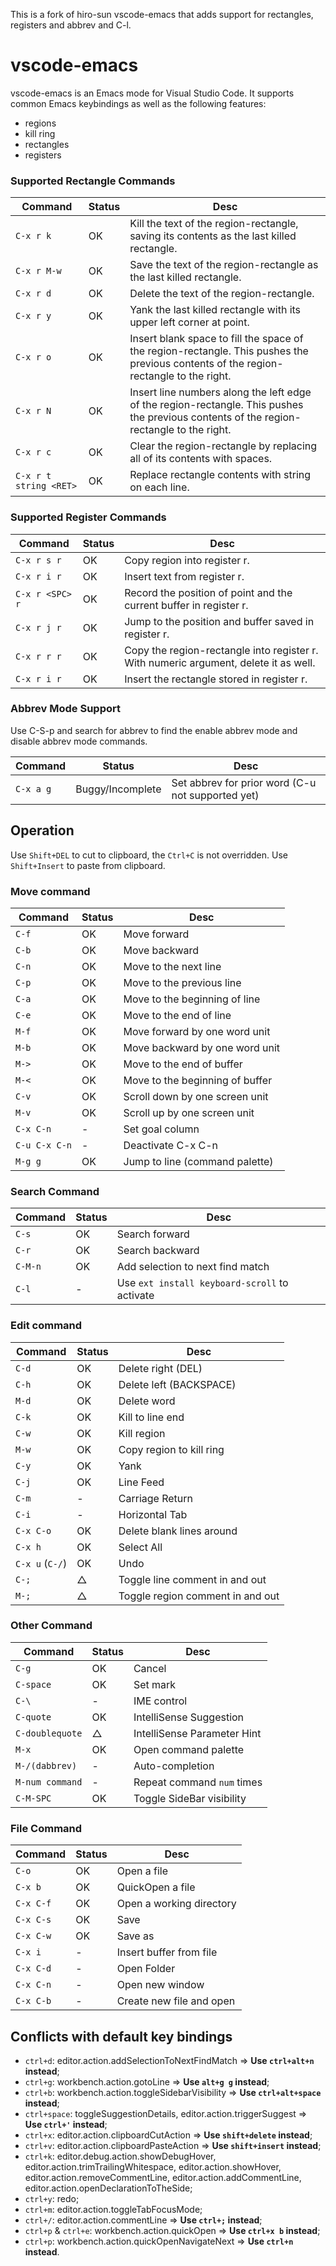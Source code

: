 This is a fork of hiro-sun vscode-emacs that adds support for rectangles, registers and abbrev and C-l.

# vscode-emacs

vscode-emacs is an Emacs mode for Visual Studio Code. It supports common Emacs keybindings as well as the following features:
* regions
* kill ring
* rectangles
* registers

### Supported Rectangle Commands
|Command | Status | Desc |
|--------|--------|------|
| `C-x r k`   | OK | Kill the text of the region-rectangle, saving its contents as the last killed rectangle. |
| `C-x r M-w` | OK | Save the text of the region-rectangle as the last killed rectangle. |
| `C-x r d`   | OK | Delete the text of the region-rectangle. |
| `C-x r y`   | OK | Yank the last killed rectangle with its upper left corner at point. |
| `C-x r o`   | OK | Insert blank space to fill the space of the region-rectangle. This pushes the previous contents of the region-rectangle to the right. |
| `C-x r N`   | OK | Insert line numbers along the left edge of the region-rectangle. This pushes the previous contents of the region-rectangle to the right. |
| `C-x r c`   | OK | Clear the region-rectangle by replacing all of its contents with spaces. |
| `C-x r t string <RET>` | OK | Replace rectangle contents with string on each line. |

### Supported Register Commands
|Command | Status | Desc |
|--------|--------|------|
| `C-x r s r` | OK | Copy region into register r. |
| `C-x r i r` | OK | Insert text from register r. |
| `C-x r <SPC> r` | OK | Record the position of point and the current buffer in register r. |
| `C-x r j r` | OK | Jump to the position and buffer saved in register r. |
| `C-x r r r` | OK | Copy the region-rectangle into register r. With numeric argument, delete it as well. |
| `C-x r i r` | OK | Insert the rectangle stored in register r. |

### Abbrev Mode Support

Use C-S-p and search for abbrev to find the enable abbrev mode and disable abbrev mode commands.

|Command | Status | Desc |
|--------|--------|------|
| `C-x a g` | Buggy/Incomplete | Set abbrev for prior word (C-u not supported yet) |

## Operation
Use `Shift+DEL` to cut to clipboard, the `Ctrl+C` is not overridden.
Use `Shift+Insert` to paste from clipboard.

### Move command
|Command | Status | Desc |
|--------|--------|------|
| `C-f` | OK | Move forward |
| `C-b` | OK | Move backward |
| `C-n` | OK | Move to the next line |
| `C-p` | OK | Move to the previous line |
| `C-a` | OK | Move to the beginning of line |
| `C-e` | OK | Move to the end of line |
| `M-f` | OK | Move forward by one word unit |
| `M-b` | OK | Move backward by one word unit |
| `M->` | OK | Move to the end of buffer |
| `M-<` | OK | Move to the beginning of buffer |
| `C-v` | OK | Scroll down by one screen unit |
| `M-v` | OK | Scroll up by one screen unit |
| `C-x C-n` | - | Set goal column |
| `C-u C-x C-n` | - | Deactivate C-x C-n |
| `M-g g` | OK | Jump to line (command palette) |


### Search Command
|Command | Status | Desc |
|--------|--------|------|
| `C-s` | OK | Search forward |
| `C-r` | OK | Search backward |
| `C-M-n` | OK | Add selection to next find match |
| `C-l` | - | Use `ext install keyboard-scroll` to activate |

### Edit command
|Command | Status | Desc |
|--------|--------|------|
| `C-d` | OK | Delete right (DEL) |
| `C-h` | OK | Delete left (BACKSPACE) |
| `M-d` | OK | Delete word |
| `C-k` | OK | Kill to line end |
| `C-w` | OK | Kill region |
| `M-w` | OK | Copy region to kill ring |
| `C-y` | OK | Yank |
| `C-j` | OK | Line Feed |
| `C-m` | - | Carriage Return |
| `C-i` | - | Horizontal Tab |
| `C-x C-o` | OK | Delete blank lines around |
| `C-x h` | OK | Select All |
| `C-x u` (`C-/`)| OK | Undo |
| `C-;` | △ | Toggle line comment in and out |
| `M-;` | △ | Toggle region comment in and out |

### Other Command
|Command | Status | Desc |
|--------|--------|------|
| `C-g` | OK | Cancel |
| `C-space` | OK | Set mark |
| `C-\` | - | IME control |
| `C-quote` | OK | IntelliSense Suggestion |
| `C-doublequote` | △ | IntelliSense Parameter Hint |
| `M-x` | OK | Open command palette |
| `M-/(dabbrev)` | - | Auto-completion |
| `M-num command` | - | Repeat command `num` times |
| `C-M-SPC` | OK | Toggle SideBar visibility |

### File Command
|Command | Status | Desc |
|--------|--------|------|
| `C-o` | OK | Open a file |
| `C-x b` | OK | QuickOpen a file |
| `C-x C-f` | OK | Open a working directory |
| `C-x C-s` | OK | Save |
| `C-x C-w` | OK | Save as |
| `C-x i` | - | Insert buffer from file |
| `C-x C-d` | - | Open Folder |
| `C-x C-n` | - | Open new window |
| `C-x C-b` | - | Create new file and open |

## Conflicts with default key bindings
- `ctrl+d`: editor.action.addSelectionToNextFindMatch => **Use `ctrl+alt+n` instead**;
- `ctrl+g`: workbench.action.gotoLine => **Use `alt+g g` instead**;
- `ctrl+b`: workbench.action.toggleSidebarVisibility => **Use `ctrl+alt+space` instead**;
- `ctrl+space`: toggleSuggestionDetails, editor.action.triggerSuggest => **Use `ctrl+'` instead**;
- `ctrl+x`: editor.action.clipboardCutAction => **Use `shift+delete` instead**;
- `ctrl+v`: editor.action.clipboardPasteAction => **Use `shift+insert` instead**;
- `ctrl+k`: editor.debug.action.showDebugHover, editor.action.trimTrailingWhitespace, editor.action.showHover, editor.action.removeCommentLine, editor.action.addCommentLine, editor.action.openDeclarationToTheSide;
- `ctrl+y`: redo;
- `ctrl+m`: editor.action.toggleTabFocusMode;
- `ctrl+/`: editor.action.commentLine => **Use `ctrl+;` instead**;
- `ctrl+p` & `ctrl+e`: workbench.action.quickOpen => **Use `ctrl+x b` instead**;
- `ctrl+p`: workbench.action.quickOpenNavigateNext => **Use `ctrl+n` instead**.
